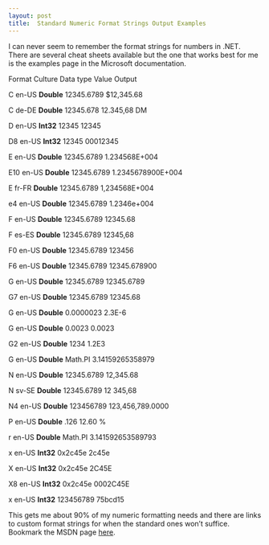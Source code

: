 ```yaml
---
layout: post
title:  Standard Numeric Format Strings Output Examples
---
```

I can never seem to remember the format strings for numbers in .NET. There are several cheat sheets available but the one that works best for me is the examples page in the Microsoft documentation.

Format Culture Data type Value Output

C
en-US
**Double**
12345.6789
$12,345.68

C
de-DE
**Double**
12345.678
12.345,68 DM

D
en-US
**Int32**
12345
12345

D8
en-US
**Int32**
12345
00012345

E
en-US
**Double**
12345.6789
1.234568E+004

E10
en-US
**Double**
12345.6789
1.2345678900E+004

E
fr-FR
**Double**
12345.6789
1,234568E+004

e4
en-US
**Double**
12345.6789
1.2346e+004

F
en-US
**Double**
12345.6789
12345.68

F
es-ES
**Double**
12345.6789
12345,68

F0
en-US
**Double**
12345.6789
123456

F6
en-US
**Double**
12345.6789
12345.678900

G
en-US
**Double**
12345.6789
12345.6789

G7
en-US
**Double**
12345.6789
12345.68

G
en-US
**Double**
0.0000023
2.3E-6

G
en-US
**Double**
0.0023
0.0023

G2
en-US
**Double**
1234
1.2E3

G
en-US
**Double**
Math.PI
3.14159265358979

N
en-US
**Double**
12345.6789
12,345.68

N
sv-SE
**Double**
12345.6789
12 345,68

N4
en-US
**Double**
123456789
123,456,789.0000

P
en-US
**Double**
.126
12.60 %

r
en-US
**Double**
Math.PI
3.141592653589793

x
en-US
**Int32**
0x2c45e
2c45e

X
en-US
**Int32**
0x2c45e
2C45E

X8
en-US
**Int32**
0x2c45e
0002C45E

x
en-US
**Int32**
123456789
75bcd15

This gets me about 90% of my numeric formatting needs and there are links to custom format strings for when the standard ones won’t suffice. Bookmark the MSDN page [here](http://msdn.microsoft.com/en-us/library/241ad66z%28VS.71%29.aspx).
